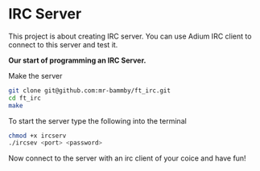 # IRC Server

This project is about creating IRC server.
You can use Adium IRC client to connect to this server and test it.

__Our start of programming an IRC Server.__

Make the server
```bash
git clone git@github.com:mr-bammby/ft_irc.git
cd ft_irc
make
```

To start the server type the following into the terminal
```bash
chmod +x ircserv
./ircsev <port> <password>
```

Now connect to the server with an irc client of your coice and have fun!
